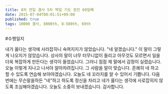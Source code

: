 ```yaml
---
title: 8차 천일 결사 5차 백일 기도 정진 69일째
date: 2015-07-04T08:01:51+09:00
published: true
tags: 10000 결사, 8000th, 8-500th, 69th
---
```


#수행일지

내가 옳다는 생각에 사라잡히니 숙여지지가 않았습니다. "네 알겠습니다." 이 말이 그렇게 나오지가 않았습니다.  상사의 말이 너무 터무니없이 들리고 아무것도 모르면서 일을 더욱 복잡하게 만든다는 생각이 들었습니다. 그러니 점점 제 말에서 감정이 실렸습니다. 오늘 이렇게 지나고 나서야 알아차려집니다. 그 사람을 말이 맞습니다. 흔쾌히 네 하고 할 수 있도록 연습해 보아야겠습니다. 오늘도 네 꼬라지를 알 수 있어서 기쁩니다. 다음번에는 무슨말을하든 "네"하고 하도록 정신을 차리고 네가 옳다는 생각에 사로잡히지 않도록 조심해야겠습니다. 오늘도 소중히 보내겠습니다. 감사합니다.
